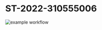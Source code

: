 # ST-2022-310555006
![example workflow](https://github.com/whiteAlbum2000/ST-2022-310555006/actions/workflows/maven.yml/badge.svg)
